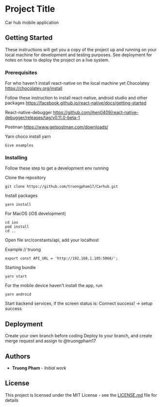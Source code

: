 # Project Title

Car hub mobile application

## Getting Started

These instructions will get you a copy of the project up and running on your local machine for development and testing purposes. See deployment for notes on how to deploy the project on a live system.

### Prerequisites

  For who haven't install react-native on the local machine yet
  Chocolatey
  https://chocolatey.org/install

  Follow these instruction to install react-native, android studio and other packages
  https://facebook.github.io/react-native/docs/getting-started

  React-native-debugger
  https://github.com/jhen0409/react-native-debugger/releases/tag/v0.11.0-beta-1

  Postman
  https://www.getpostman.com/downloads/

  Yarn
  choco install yarn

```
Give examples
```

### Installing

Follow these step to get a development env running

Clone the repository

```
git clone https://github.com/truongpham17/Carhub.git
```

Install packages

```
yarn install
```

For MacOS (iOS development)
```
cd ios
pod install
cd ..
```

Open file src/constants/api, add your localhost

Example
// truong
```
export const API_URL = 'http://192.168.1.105:5068/';
```

Starting bundle
```
yarn start
```

For the mobile device haven't install the app, run
```
yarn android
```

Start backend services, if the screen status is: Connect success! -> setup success

## Deployment

Create your own branch before coding
Deploy to your branch, and create merge request and assign to @truongpham17


## Authors

* **Truong Pham** - *Initial work* 


## License

This project is licensed under the MIT License - see the [LICENSE.md](LICENSE.md) file for details

